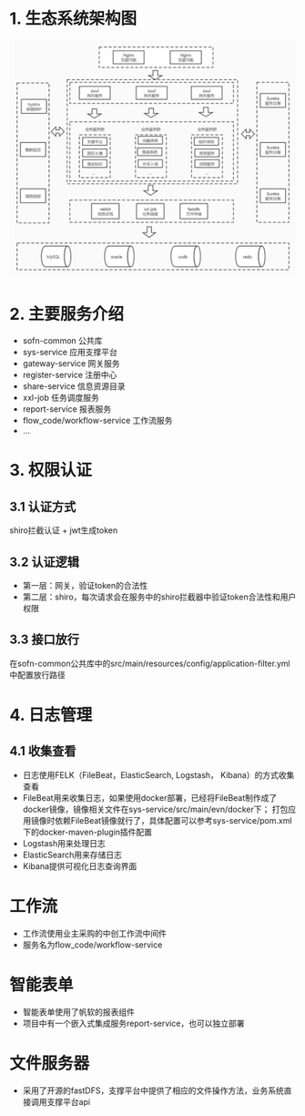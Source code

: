 # 1. 生态系统架构图
![](res/架构图.jpg)

# 2. 主要服务介绍
 * sofn-common 公共库
 * sys-service 应用支撑平台
 * gateway-service 网关服务
 * register-service 注册中心
 * share-service 信息资源目录
 * xxl-job 任务调度服务
 * report-service 报表服务
 * flow_code/workflow-service 工作流服务
 * ...
 
# 3. 权限认证
## 3.1 认证方式
 shiro拦截认证 + jwt生成token
 
## 3.2 认证逻辑
 * 第一层：网关，验证token的合法性
 * 第二层：shiro，每次请求会在服务中的shiro拦截器中验证token合法性和用户权限

## 3.3 接口放行
 在sofn-common公共库中的src/main/resources/config/application-filter.yml中配置放行路径
 
# 4. 日志管理
## 4.1 收集查看
 * 日志使用FELK（FileBeat，ElasticSearch, Logstash， Kibana）的方式收集查看
 * FileBeat用来收集日志，如果使用docker部署，已经将FileBeat制作成了docker镜像，镜像相关文件在sys-service/src/main/evn/docker下；
 打包应用镜像时依赖FileBeat镜像就行了，具体配置可以参考sys-service/pom.xml下的docker-maven-plugin插件配置
 * Logstash用来处理日志
 * ElasticSearch用来存储日志
 * Kibana提供可视化日志查询界面
 
# 工作流
 * 工作流使用业主采购的中创工作流中间件
 * 服务名为flow_code/workflow-service
 
# 智能表单
* 智能表单使用了帆软的报表组件
* 项目中有一个嵌入式集成服务report-service，也可以独立部署
 
# 文件服务器
* 采用了开源的fastDFS，支撑平台中提供了相应的文件操作方法，业务系统直接调用支撑平台api